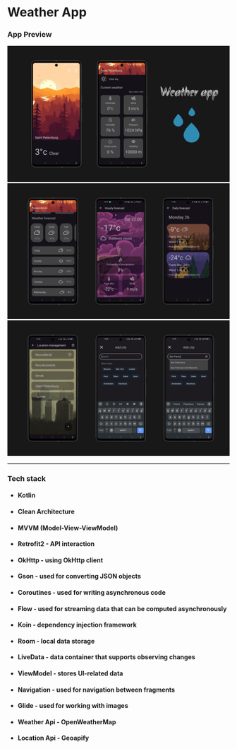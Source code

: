 # Weather App
### App Preview
![Screenshot_1](screenshots/current_weather.png)
![Screenshot_2](screenshots/forecast_weather.png)
![Screenshot_3](screenshots/location_management.png)
_______________
### Tech stack
+ #### Kotlin
+ #### Clean Architecture
+ #### MVVM (Model-View-ViewModel)
+ #### Retrofit2 - API interaction
+ #### OkHttp - using OkHttp client
+ #### Gson - used for converting JSON objects
+ #### Coroutines - used for writing asynchronous code
+ #### Flow - used for streaming data that can be computed asynchronously
+ #### Koin - dependency injection framework
+ #### Room - local data storage
+ #### LiveData - data container that supports observing changes
+ #### ViewModel - stores UI-related data
+ #### Navigation - used for navigation between fragments
+ #### Glide - used for working with images
+ #### Weather Api - OpenWeatherMap
+ #### Location Api - Geoapify

